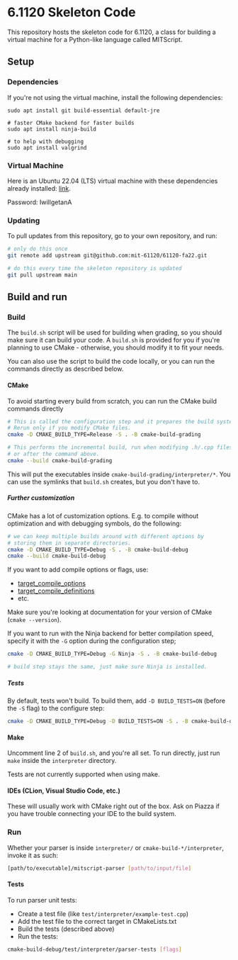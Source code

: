# 6.1120 Skeleton Code

This repository hosts the skeleton code for 6.1120, a class for building a virtual machine for a Python-like language called MITScript.

## Setup

### Dependencies

If you're not using the virtual machine, install the following dependencies:

```
sudo apt install git build-essential default-jre 

# faster CMake backend for faster builds
sudo apt install ninja-build

# to help with debugging
sudo apt install valgrind
```


### Virtual Machine

Here is an Ubuntu 22.04 (LTS) virtual machine with these dependencies already installed:
[link](https://drive.google.com/file/d/1kr1b8pTCcWag4sDHVnenqPYmEgCJgLYU/view?usp=sharing).

Password: IwillgetanA

### Updating

To pull updates from this repository, go to your own repository, and run:

```sh
# only do this once
git remote add upstream git@github.com:mit-61120/61120-fa22.git

# do this every time the skeleton repository is updated
git pull upstream main
```

## Build and run
### Build
The `build.sh` script will be used for building when grading,
so you should make sure it can build your code.
A `build.sh` is provided for you if you're planning to use CMake -
otherwise, you should modify it to fit your needs. 

You can also use the script to build the code locally, or you can
run the commands directly as described below.
#### CMake
To avoid starting every build from scratch, you can run the CMake build commands directly

```sh
# This is called the configuration step and it prepares the build system inside cmake-build-grading.
# Rerun only if you modify CMake files.
cmake -D CMAKE_BUILD_TYPE=Release -S . -B cmake-build-grading

# This performs the incremental build, run when modifying .h/.cpp files,
# or after the command above.
cmake --build cmake-build-grading

```

This will put the executables inside `cmake-build-grading/interpreter/*`.
You can use the symlinks that `build.sh` creates, but you don't have to.

##### Further customization
CMake has a lot of customization options. E.g. to compile without optimization
and with debugging symbols, do the following:
```sh
# we can keep multiple builds around with different options by 
# storing them in separate directories. 
cmake -D CMAKE_BUILD_TYPE=Debug -S . -B cmake-build-debug
cmake --build cmake-build-debug
```

If you want to add compile options or flags, use:
- [target_compile_options](https://cmake.org/cmake/help/latest/command/target_compile_options.html) 
- [target_compile_definitions](https://cmake.org/cmake/help/latest/command/target_compile_definitions.html)
- etc.

Make sure you're looking at documentation for your version of CMake (`cmake --version`).

If you want to run with the Ninja backend for better compilation speed,
specify it with the `-G` option during the configuration step;
```sh
cmake -D CMAKE_BUILD_TYPE=Debug -G Ninja -S . -B cmake-build-debug

# build step stays the same, just make sure Ninja is installed.
```
##### Tests
By default, tests won't build.
To build them, add `-D BUILD_TESTS=ON` (before the `-S` flag) to the configure step:
```sh
cmake -D CMAKE_BUILD_TYPE=Debug -D BUILD_TESTS=ON -S . -B cmake-build-debug
```

#### Make
Uncomment line 2 of `build.sh`, and you're all set. To run directly,
just run `make` inside the `interpreter` directory. 

Tests are not currently supported when using make.

#### IDEs (CLion, Visual Studio Code, etc.)

These will usually work with CMake right out of the box.
Ask on Piazza if you have trouble connecting your IDE to the build system.
### Run

Whether your parser is inside `interpreter/` or `cmake-build-*/interpreter`, invoke it as such:

```sh
[path/to/executable]/mitscript-parser [path/to/input/file]
```

#### Tests

To run parser unit tests:

- Create a test file (like `test/interpreter/example-test.cpp`)
- Add the test file to the correct target in CMakeLists.txt
- Build the tests (described above)
- Run the tests:
```sh
cmake-build-debug/test/interpreter/parser-tests [flags]
```